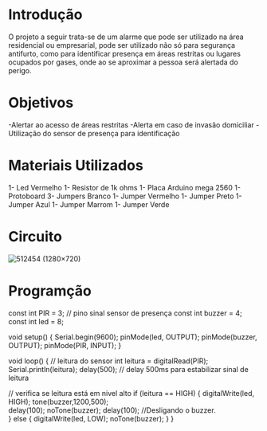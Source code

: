 # Introdução 

O projeto a seguir trata-se de um alarme que pode ser utilizado na área residencial ou empresarial, pode ser utilizado não só para segurança antifurto, como para identificar presença em áreas restritas ou lugares ocupados por gases, onde ao se aproximar a pessoa será alertada do perigo.

# Objetivos

-Alertar ao acesso de áreas restritas
-Alerta em caso de invasão domiciliar
-Utilização do sensor de presença para identificação

# Materiais Utilizados

1-	Led Vermelho
1-	Resistor de 1k ohms
1-	Placa Arduino mega 2560
1-	Protoboard
3- Jumpers Branco
1-	Jumper Vermelho
1-	Jumper Preto
1-	Jumper Azul
1-	Jumper Marrom
1-	Jumper Verde

# Circuito

![512454 (1280×720)](https://user-images.githubusercontent.com/127743713/226620087-2e15e678-469c-417a-a05e-1b3dceba6758.jpg)

# Programção

const int PIR = 3;     // pino sinal sensor de presença
const int buzzer = 4;
const int led =  8;      

void setup() {
  Serial.begin(9600);
  pinMode(led, OUTPUT);
  pinMode(buzzer, OUTPUT);
  pinMode(PIR, INPUT);
}

void loop() {
  // leitura do sensor
  int leitura = digitalRead(PIR);
  Serial.println(leitura);
  delay(500); // delay 500ms para estabilizar sinal de leitura
  
  // verifica se leitura está em nivel alto
  if (leitura == HIGH) {
    digitalWrite(led, HIGH);
    tone(buzzer,1200,500);   
    delay(100);
    noTone(buzzer);
    delay(100);
  //Desligando o buzzer.  
  } else {
    digitalWrite(led, LOW);
    noTone(buzzer);
  }
}
